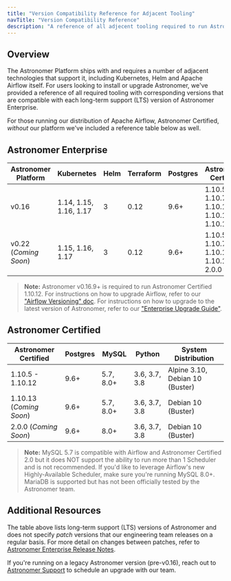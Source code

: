 ```yaml
---
title: "Version Compatibility Reference for Adjacent Tooling"
navTitle: "Version Compatibility Reference"
description: "A reference of all adjecent tooling required to run Astronomer Enterprise and corresponding version compatibility."
---
```


## Overview

The Astronomer Platform ships with and requires a number of adjacent technologies that support it, including Kubernetes, Helm and Apache Airflow itself. For users looking to install or upgrade Astronomer, we've provided a reference of all required tooling with corresponding versions that are compatible with each long-term support (LTS) version of Astronomer Enterprise.

For those running our distribution of Apache Airflow, Astronomer Certified, _without_ our platform we've included a reference table below as well.

## Astronomer Enterprise

| Astronomer Platform | Kubernetes             | Helm | Terraform | Postgres | Astronomer Certified                      | Python        |
|---------------------|------------------------|------|-----------|----------|-------------------------------------------|---------------|
| v0.16               | 1.14, 1.15, 1.16, 1.17 | 3    | 0.12      | 9.6+     | 1.10.5, 1.10.7, 1.10.10, 1.10.12, 1.10.13 | 3.6, 3.7, 3.8 |
| v0.22 (*Coming Soon*)| 1.15, 1.16, 1.17      | 3    | 0.12      | 9.6+     | 1.10.5, 1.10.7, 1.10.10, 1.10.12, 2.0.0   | 3.6, 3.7, 3.8 |

> **Note:** Astronomer v0.16.9+ is required to run Astronomer Certified 1.10.12. For instructions on how to upgrade Airflow, refer to our ["Airflow Versioning" doc](https://www.astronomer.io/docs/enterprise/v0.16/customize-airflow/airflow-versioning/). For instructions on how to upgrade to the latest version of Astronomer, refer to our ["Enterprise Upgrade Guide"](https://www.astronomer.io/docs/enterprise/v0.16/manage-astronomer/upgrade-astronomer/).

## Astronomer Certified

| Astronomer Certified    | Postgres | MySQL     | Python        | System Distribution             |
|-------------------------|----------|-----------|---------------|---------------------------------|
| 1.10.5 - 1.10.12        | 9.6+     | 5.7, 8.0+ | 3.6, 3.7, 3.8 | Alpine 3.10, Debian 10 (Buster) |
| 1.10.13 (*Coming Soon*) | 9.6+     | 5.7, 8.0+ | 3.6, 3.7, 3.8 | Debian 10 (Buster)              |
| 2.0.0 (*Coming Soon*)   | 9.6+     | 8.0+      | 3.6, 3.7, 3.8 | Debian 10 (Buster)              |

> **Note:** MySQL 5.7 is compatible with Airflow and Astronomer Certified 2.0 but it does NOT support the ability to run more than 1 Scheduler and is not recommended. If you'd like to leverage Airflow's new Highly-Available Scheduler, make sure you're running MySQL 8.0+. MariaDB is supported but has not been officially tested by the Astronomer team.

## Additional Resources

The table above lists long-term support (LTS) versions of Astronomer and does not specify _patch_ versions that our engineering team releases on a regular basis. For more detail on changes between patches, refer to [Astronomer Enterprise Release Notes](https://www.astronomer.io/docs/enterprise/v0.16/resources/release-notes/).

If you're running on a legacy Astronomer version (pre-v0.16), reach out to [Astronomer Support](https://support.astronomer.io) to schedule an upgrade with our team.

